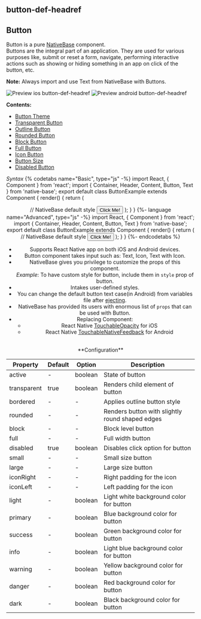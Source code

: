 ## button-def-headref
## Button

Button is a pure [NativeBase](https://nativebase.io/) component.<br />
Buttons are the integral part of an application. They are used for various purposes like, submit or reset a form, navigate, performing interactive actions such as showing or hiding something in an app on click of the button, etc.<br />

**Note:** Always import and use Text from NativeBase with Buttons. 

![Preview ios button-def-headref](https://raw.githubusercontent.com/GeekyAnts/NativeBase-KitchenSink/v2.4.8/screenshots/ios/buttons.png)
![Preview android button-def-headref](https://raw.githubusercontent.com/GeekyAnts/NativeBase-KitchenSink/v2.4.8/screenshots/android/buttons.png)

**Contents:**
* [Button Theme](Components.md#button-theme-headref)
* [Transparent Button](Components.md#button-transparent-headref)
* [Outline Button](Components.md#button-outline-headref)
* [Rounded Button](Components.md#button-rounded-headref)
* [Block Button](Components.md#button-block-headref)
* [Full Button](Components.md#button-full-headref)
* [Icon Button](Components.md#button-icon-headref)
* [Button Size](Components.md#button-size-headref)
* [Disabled Button](Components.md#button-disabled-headref)


*Syntax*
{% codetabs name="Basic", type="js" -%}
import React, { Component } from 'react';
import { Container, Header, Content, Button, Text } from 'native-base';
export default class ButtonExample extends Component {
  render() {
    return (
      <Container>
        <Header />
        <Content>
          // NativeBase default style
          <Button>
            <Text>Click Me! </Text>
          </Button>
        </Content>
      </Container>
    );
  }
}
{%- language name="Advanced", type="js" -%}
import React, { Component } from 'react';
import { Container, Header, Content, Button, Text } from 'native-base';
export default class ButtonExample extends Component {
  render() {
    return (
      <Container>
        <Header />
        <Content>
          // NativeBase default style
          <Button>
            <Text> Click Me! </Text>
          </Button>
        </Content>
      </Container>
    );
  }
}
{%- endcodetabs %}<br />

* Supports React Native app on both iOS and Android devices.
* Button component takes input such as: Text, Icon, Text with Icon.
* NativeBase gives you privilege to customize the props of this component.<br />
  *Example*: To have custom style for button, include them in <code>style</code> prop of button.
* Intakes user-defined styles.
* You can change the default button text case(in Android) from variables file after [ejecting](http://docs.nativebase.io/Customize.html#theaming-nb-headref).
* NativeBase has provided its users with enormous list of <code>props</code> that can be used with Button.
* Replacing Component:
    -   React Native [TouchableOpacity](https://facebook.github.io/react-native/docs/touchableopacity.html) for iOS
    -   React Native [TouchableNativeFeedback](http://facebook.github.io/react-native/docs/touchablenativefeedback.html) for Android

<br />
**Configuration**

<table class = "table table-bordered">
    <thead>
        <tr>
            <th>Property</th>
            <th>Default</th>
            <th>Option</th>
            <th width="50%">Description</th>
        </tr>
    </thead>
    <tbody>
        <tr>
            <td>active</td>
            <td> - </td>
            <td> boolean </td>
            <td>State of button</td>
        </tr>
        <tr>
            <td>transparent</td>
            <td> true </td>
            <td> boolean </td>
            <td>Renders child element of button</td>
        </tr>
        <tr>
            <td>bordered</td>
            <td> - </td>
            <td> - </td>
            <td>Applies outline button style</td>
        </tr>
        <tr>
            <td>rounded</td>
            <td> - </td>
            <td> - </td>
            <td>Renders button with slightly round shaped edges</td>
        </tr>
        <tr>
            <td>block</td>
            <td> - </td>
            <td> - </td>
            <td>Block level button</td>
        </tr>
        <tr>
            <td>full</td>
            <td> - </td>
            <td> - </td>
            <td>Full width button</td>
        </tr>
        <tr>
            <td>disabled</td>
            <td> true </td>
            <td> boolean </td>
            <td>Disables click option for button</td>
        </tr>
        <tr>
            <td>small</td>
            <td> - </td>
            <td> - </td>
            <td>Small size button</td>
        </tr>
        <tr>
            <td>large</td>
            <td> - </td>
            <td> - </td>
            <td>Large size button</td>
        </tr>
        <tr>
            <td>iconRight</td>
            <td> - </td>
            <td> - </td>
            <td>Right padding for the icon</td>
        </tr>
        <tr>
            <td>iconLeft</td>
            <td> - </td>
            <td> - </td>
            <td>Left padding for the icon</td>
        </tr>
        <tr>
            <td>light</td>
            <td> - </td>
            <td> boolean </td>
            <td>Light white background color for button</td>
        </tr>
        <tr>
            <td>primary</td>
            <td> - </td>
            <td> boolean </td>
            <td>Blue background color for button</td>
        </tr>
        <tr>
            <td>success</td>
            <td> - </td>
            <td> boolean </td>
            <td>Green background color for button</td>
        </tr>
        <tr>
            <td>info</td>
            <td> - </td>
            <td> boolean </td>
            <td>Light blue background color for button</td>
        </tr>
        <tr>
            <td>warning</td>
            <td> - </td>
            <td> boolean </td>
            <td>Yellow background color for button</td>
        </tr>
        <tr>
            <td>danger</td>
            <td> - </td>
            <td> boolean </td>
            <td>Red background color for button</td>
        </tr>
        <tr>
            <td>dark</td>
            <td> - </td>
            <td> boolean </td>
            <td>Black background color for button</td>
        </tr>
    </tbody>
</table><br />
